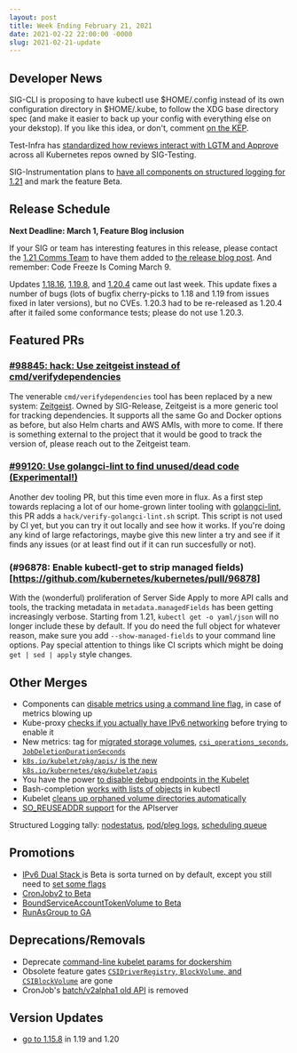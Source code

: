 ```yaml
---
layout: post
title: Week Ending February 21, 2021
date: 2021-02-22 22:00:00 -0000
slug: 2021-02-21-update
---
```


## Developer News

SIG-CLI is proposing to have kubectl use $HOME/.config instead of its own configuration directory in $HOME/.kube, to follow the XDG base directory spec (and make it easier to back up your config with everything else on your dekstop).  If you like this idea, or don't, comment [on the KEP](https://github.com/kubernetes/enhancements/pull/2111).

Test-Infra has [standardized how reviews interact with LGTM and Approve](https://github.com/kubernetes/test-infra/pull/20819) across all Kubernetes repos owned by SIG-Testing.

SIG-Instrumentation plans to [have all components on structured logging for 1.21](https://github.com/kubernetes/enhancements/issues/1602) and mark the feature Beta.

## Release Schedule

**Next Deadline: March 1, Feature Blog inclusion**

If your SIG or team has interesting features in this release, please contact the [1.21 Comms Team](https://github.com/kubernetes/sig-release/blob/master/releases/release-1.21/release-team.md) to have them added to [the release blog post](https://docs.google.com/spreadsheets/d/1-rFkGmpyDN39gY2M_RX6Ugs_AIig9GXw1FkRLWWmWfw/edit?ts=6023741c#gid=0).  And remember: Code Freeze Is Coming March 9.

Updates [1.18.16](https://github.com/kubernetes/kubernetes/blob/master/CHANGELOG/CHANGELOG-1.18.md), [1.19.8](https://github.com/kubernetes/kubernetes/blob/master/CHANGELOG/CHANGELOG-1.19.md), and [1.20.4](https://github.com/kubernetes/kubernetes/blob/master/CHANGELOG/CHANGELOG-1.20.md) came out last week.  This update fixes a number of bugs (lots of bugfix cherry-picks to 1.18 and 1.19 from issues fixed in later versions), but no CVEs.  1.20.3 had to be re-released as 1.20.4 after it failed some conformance tests; please do not use 1.20.3.

## Featured PRs

### [#98845: hack: Use zeitgeist instead of cmd/verifydependencies](https://github.com/kubernetes/kubernetes/pull/98845)

The venerable `cmd/verifydependencies` tool has been replaced by a new system: [Zeitgeist](https://github.com/kubernetes-sigs/zeitgeist). Owned by SIG-Release, Zeitgeist is a more generic tool for tracking dependencies. It supports all the same Go and Docker options as before, but also Helm charts and AWS AMIs, with more to come. If there is something external to the project that it would be good to track the version of, please reach out to the Zeitgeist team.

### [#99120: Use golangci-lint to find unused/dead code (Experimental!)](https://github.com/kubernetes/kubernetes/pull/99120)

Another dev tooling PR, but this time even more in flux. As a first step towards replacing a lot of our home-grown linter tooling with [golangci-lint](https://github.com/golangci/golangci-lint), this PR adds a `hack/verify-golangci-lint.sh` script. This script is not used by CI yet, but you can try it out locally and see how it works. If you're doing any kind of large refactorings, maybe give this new linter a try and see if it finds any issues (or at least find out if it can run succesfully or not).

### (#96878: Enable kubectl-get to strip managed fields)[https://github.com/kubernetes/kubernetes/pull/96878]

With the (wonderful) proliferation of Server Side Apply to more API calls and tools, the tracking metadata in `metadata.managedFields` has been getting increasingly verbose. Starting from 1.21, `kubectl get -o yaml/json` will no longer include these by default. If you do need the full object for whatever reason, make sure you add `--show-managed-fields` to your command line options. Pay special attention to things like CI scripts which might be doing `get | sed | apply` style changes.

## Other Merges

* Components can [disable metrics using a command line flag](https://github.com/kubernetes/kubernetes/pull/99217), in case of metrics blowing up
* Kube-proxy [checks if you actually have IPv6 networking](https://github.com/kubernetes/kubernetes/pull/99127) before trying to enable it
* New metrics: tag for [migrated storage volumes](https://github.com/kubernetes/kubernetes/pull/99050), [`csi_operations_seconds`](https://github.com/kubernetes/kubernetes/pull/98979), [`JobDeletionDurationSeconds`](https://github.com/kubernetes/kubernetes/pull/98676)
* [`k8s.io/kubelet/pkg/apis/` is the new `k8s.io/kubernetes/pkg/kubelet/apis`](https://github.com/kubernetes/kubernetes/pull/98931)
* You have the power [to disable debug endpoints in the Kubelet](https://github.com/kubernetes/kubernetes/pull/98458)
* Bash-completion [works with lists of objects](https://github.com/kubernetes/kubernetes/pull/98301) in kubectl
* Kubelet [cleans up orphaned volume directories automatically](https://github.com/kubernetes/kubernetes/pull/95301)
* [SO_REUSEADDR support](https://github.com/kubernetes/kubernetes/pull/93861) for the APIserver

Structured Logging tally: [nodestatus](https://github.com/kubernetes/kubernetes/pull/99001), [pod/pleg logs](https://github.com/kubernetes/kubernetes/pull/99001), [scheduling queue](https://github.com/kubernetes/kubernetes/pull/98358)

## Promotions

* [IPv6 Dual Stack ](https://github.com/kubernetes/kubernetes/pull/98969) is Beta is sorta turned on by default, except you still need to [set some flags](https://github.com/kubernetes/enhancements/tree/master/keps/sig-network/563-dual-stack)
* [CronJobv2 to Beta](https://github.com/kubernetes/kubernetes/pull/98878)
* [BoundServiceAccountTokenVolume to Beta](https://github.com/kubernetes/kubernetes/pull/95667)
* [RunAsGroup to GA](https://github.com/kubernetes/kubernetes/pull/94641)

## Deprecations/Removals

* Deprecate [command-line kubelet params for dockershim](https://github.com/kubernetes/kubernetes/pull/98730)
* Obsolete feature gates [`CSIDriverRegistry`, `BlockVolume`, and `CSIBlockVolume`](https://github.com/kubernetes/kubernetes/pull/98021) are gone
* CronJob's [batch/v2alpha1 old API](https://github.com/kubernetes/kubernetes/pull/96987) is removed

## Version Updates

* [go to 1.15.8](https://github.com/kubernetes/kubernetes/pull/99093) in 1.19 and 1.20
